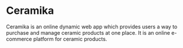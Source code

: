 # Ceramika
Ceramika is an online dynamic web app which provides users a way to purchase and manage ceramic products at one place. It is an online e-commerce platform for ceramic products.
